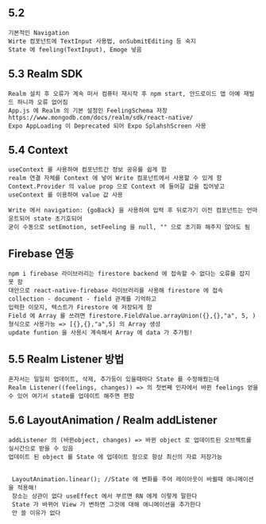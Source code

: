 ## 5.2

    기본적인 Navigation
    Wirte 컴포넌트에 TextInput 사용법, onSubmitEditing 등 숙지
    State 에 feeling(TextInput), Emoge 넣음

## 5.3 Realm SDK

    Realm 설치 후 오류가 계속 떠서 컴퓨터 재시작 후 npm start, 안드로이드 앱 아예 재빌드 하니까 오류 없어짐
    App.js 에 Realm 의 기본 설정인 FeelingSchema 저장 https://www.mongodb.com/docs/realm/sdk/react-native/
    Expo AppLoading 이 Deprecated 되어 Expo SplahshScreen 사용

## 5.4 Context

    useContext 를 사용하여 컴포넌트간 정보 공유를 쉽게 함
    realm 연결 자체를 Context 에 넣어 Write 컴포넌트에서 사용할 수 있게 함
    Context.Provider 의 value prop 으로 Context 에 들어갈 값을 집어넣고 useContext 를 이용하여 value 값 사용

    Write 에서 navigation: {goBack} 을 사용하여 입력 후 뒤로가기 이전 컴포넌트는 언마운트되어 state 초기호되어
    굳이 수동으로 setEmotion, setFeeling 을 null, "" 으로 초기화 해주지 않아도 됨

## Firebase 연동

    npm i firebase 라이브러리는 firestore backend 에 접속할 수 없다는 오류를 잡지 못 함
    대안으로 react-native-firebase 라이브러리를 사용해 firestore 에 접속
    collection - document - field 관계를 기억하고
    입력한 이모지, 텍스트가 Firestore 에 저장되게 함
    Field 에 Array 를 쓰려면 firestore.FieldValue.arrayUnion({},{},"a", 5, ) 형식으로 사용가능 => [{},{},"a",5] 의 Array 생성
    update funtion 을 사용시 계속해서 Array 에 data 가 추가됨!

## 5.5 Realm Listener 방법

    혼자서는 일일히 업데이트, 삭제, 추가등이 있을때마다 State 를 수정해줬는데
    Realm Listener((feelings, changes)) => 의 첫번째 인자에서 바뀐 feelings 얻을 수 있어 여기서 state를 업데이트 해주면 편함

## 5.6 LayoutAnimation / Realm addListener

    addListener 의 (바뀐object, changes) => 바뀐 object 로 업데이트된 오브젝트를 실시간으로 받을 수 있음
    업데이트 된 object 를 State 에 업데이트 함으로 항상 최신의 자료 저장가능


     LayoutAnimation.linear(); //State 에 변화를 주어 레이아웃이 바뀔때 애니메이션을 적용해!
     장소는 상관이 없다 useEffect 에서 부르면 RN 에게 이렇게 말한다
     State 가 바뀌어 View 가 변하면 그것에 대해 애니메이션을 추가한다
     안 쓸 이유가 없다
